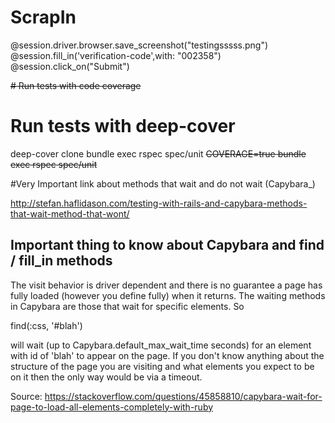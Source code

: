 # ScrapIn

@session.driver.browser.save_screenshot("testingsssss.png")
@session.fill_in('verification-code',with: "002358")
@session.click_on("Submit")

~~# Run tests with code coverage~~
# Run tests with deep-cover


deep-cover clone bundle exec rspec spec/unit
~~COVERAGE=true bundle exec rspec spec/unit~~

#Very Important link about methods that wait and do not wait (Capybara_)

http://stefan.haflidason.com/testing-with-rails-and-capybara-methods-that-wait-method-that-wont/

## Important thing to know about Capybara and find / fill_in methods


The visit behavior is driver dependent and there is no guarantee a page has fully loaded (however you define fully) when it returns. The waiting methods in Capybara are those that wait for specific elements. So

find(:css, '#blah')

will wait (up to Capybara.default_max_wait_time seconds) for an element with id of 'blah' to appear on the page. If you don't know anything about the structure of the page you are visiting and what elements you expect to be on it then the only way would be via a timeout.

Source: https://stackoverflow.com/questions/45858810/capybara-wait-for-page-to-load-all-elements-completely-with-ruby
